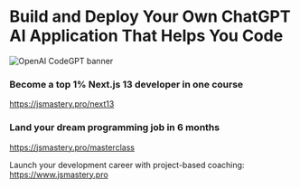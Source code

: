 # Build and Deploy Your Own ChatGPT AI Application That Helps You Code

![OpenAI CodeGPT banner](https://i.ibb.co/LS4DRhb/image-257.png)

### Become a top 1% Next.js 13 developer in one course
https://jsmastery.pro/next13

### Land your dream programming job in 6 months
https://jsmastery.pro/masterclass

Launch your development career with project-based coaching: https://www.jsmastery.pro
